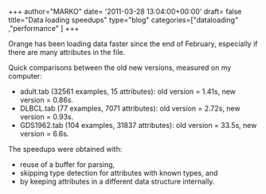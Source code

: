 +++
author="MARKO"
date= '2011-03-28 13:04:00+00:00'
draft= false
title="Data loading speedups"
type="blog"
categories=["dataloading" ,"performance" ]
+++

Orange has been loading data faster since the end of February, especially if there are many attributes in the file.

Quick comparisons between the old new versions, measured on my computer:  

* adult.tab (32561 examples, 15 attributes): old version = 1.41s, new version = 0.86s.  
* DLBCL.tab (77 examples, 7071 attributes): old version = 2.72s, new version = 0.93s.  
* GDS1962.tab (104 examples, 31837 attributes): old version = 33.5s, new version = 6.6s.

The speedups were obtained with:  

* reuse of a buffer for parsing,  
* skipping type detection for attributes with known types, and  
* by keeping attributes in a different data structure internally.
